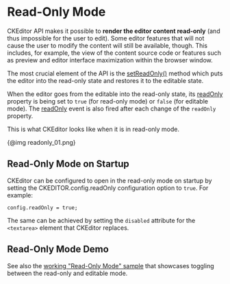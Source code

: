 <!--
Copyright (c) 2003-2017, CKSource - Frederico Knabben. All rights reserved.
For licensing, see LICENSE.md.
-->

# Read-Only Mode

CKEditor API makes it possible to **render the editor content read-only** (and thus impossible for the user to edit). Some editor features that will not cause the user to modify the content will still be available, though. This includes, for example, the view of the content source code or features such as preview and editor interface maximization within the browser window.

The most crucial element of the API is the [setReadOnly()](#!/api/CKEDITOR.editor-method-setReadOnly) method which puts the editor into the read-only state and restores it to the editable state.

When the editor goes from the editable into the read-only state, its [readOnly](#!/api/CKEDITOR.editor-property-readOnly) property is being set to `true` (for read-only mode) or `false` (for editable mode). The [readOnly](#!/api/CKEDITOR.editor-event-readOnly) event is also fired after each change of the `readOnly` property.

This is what CKEditor looks like when it is in read-only mode.

{@img readonly_01.png}

## Read-Only Mode on Startup

CKEditor can be configured to open in the read-only mode on startup by setting the CKEDITOR.config.readOnly configuration option to `true`. For example:

    config.readOnly = true;

The same can be achieved by setting the `disabled` attribute for the `<textarea>` element that CKEditor replaces.

## Read-Only Mode Demo

See also the [working "Read-Only Mode" sample](../samples/readonly.html) that showcases toggling between the read-only and editable mode.

